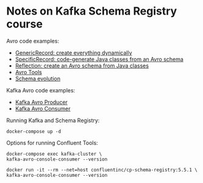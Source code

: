 # Notes on Kafka Schema Registry course

Avro code examples:

* [GenericRecord: create everything dynamically](code/avro-examples/src/main/java/org/example/generic/GenericRecordExamples.java)
* [SpecificRecord: code-generate Java classes from an Avro schema](code/avro-examples/src/main/java/org/example/specific/SpecificRecordExamples.java)
* [Reflection: create an Avro schema from Java classes](code/avro-examples/src/main/java/org/example/reflection/ReflectionExamples.java)
* [Avro Tools](code/avro-tools/)
* [Schema evolution](code/avro-examples/src/main/java/org/example/evolution/EvolutionExamples.java)

Kafka Avro code examples:

* [Kafka Avro Producer](code/kafka-avro-v1/src/main/java/KafkaAvroProducerV1.java)
* [Kafka Avro Consumer](code/kafka-avro-v1/src/main/java/KafkaAvroConsumerV1.java)

Running Kafka and Schema Registry:

```
docker-compose up -d
```

Options for running Confluent Tools:

```
docker-compose exec kafka-cluster \
kafka-avro-console-consumer --version

docker run -it --rm --net=host confluentinc/cp-schema-registry:5.5.1 \
kafka-avro-console-consumer --version
```
